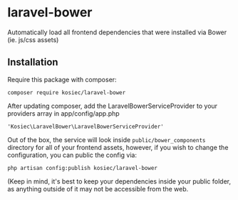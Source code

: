 laravel-bower
=============

Automatically load all frontend dependencies that were installed via Bower (ie. js/css assets)


## Installation

Require this package with composer:

    composer require kosiec/laravel-bower

After updating composer, add the LaravelBowerServiceProvider to your providers array in app/config/app.php

    'Kosiec\LaravelBower\LaravelBowerServiceProvider'

Out of the box, the service will look inside `public/bower_components` directory for all of your frontend assets,
however, if you wish to change the configuration, you can public the config via:

    php artisan config:publish kosiec/laravel-bower

(Keep in mind, it's best to keep your dependencies inside your public folder, as anything outside of it may not be
accessible from the web.